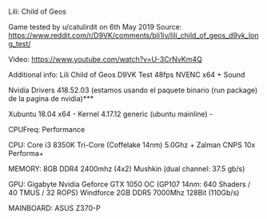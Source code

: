Lili: Child of Geos

Game tested by u/catulirdit on 6th May 2019
Source:
https://www.reddit.com/r/D9VK/comments/bli1iv/lili_child_of_geos_d9vk_long_test/

Video:
https://www.youtube.com/watch?v=U-3CrNvKm4Q

Additional info:
Lili Child of Geos D9VK Test 48fps NVENC x64 + Sound

Nvidia Drivers 418.52.03 (estamos usando el paquete binario (run package) de la pagina de nvidia)***

Xubuntu 18.04 x64 - Kernel 4.17.12 generic (ubuntu mainline) -

CPUFreq: Performance

CPU: Core i3 8350K Tri-Core (Coffelake 14nm) 5.0Ghz + Zalman CNPS 10x Performa+

MEMORY: 8GB DDR4 2400mhz (4x2) Mushkin (dual channel: 37.5 gb/s)

GPU: Gigabyte Nvidia Geforce GTX 1050 OC (GP107 14nm: 640 Shaders / 40 TMUS / 32 ROPS) Windforce 2GB DDR5 7000Mhz 128Bit (110Gb/s)

MAINBOARD: ASUS Z370-P
